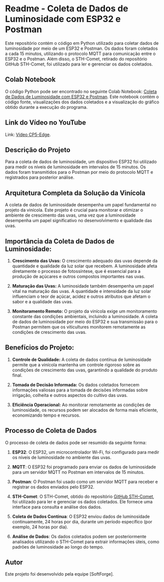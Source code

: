 # Readme - Coleta de Dados de Luminosidade com ESP32 e Postman

Este repositório contém o código em Python utilizado para coletar dados de luminosidade por meio de um ESP32 e Postman. Os dados foram coletados a cada 15 minutos, utilizando o protocolo MQTT para comunicação entre o ESP32 e o Postman. Além disso, o STH-Comet, retirado do repositório GitHub STH-Comet, foi utilizado para ler e gerenciar os dados coletados.

## Colab Notebook

O código Python pode ser encontrado no seguinte Colab Notebook: [Coleta de Dados de Luminosidade com ESP32 e Postman](https://colab.research.google.com/drive/1kwkfZ6VfcdBlLfB4lGTHZA4vnEhOYOsu?usp=sharing). Este notebook contém o código fonte, visualizações dos dados coletados e a visualização do gráfico obtido durante a execução do programa.

## Link do Vídeo no YouTube

Link: [Vídeo CP5-Edge](https://www.youtube.com/watch?v=sBKgJ9E0HWM&ab_channel=Tocomaz).

## Descrição do Projeto

Para a coleta de dados de luminosidade, um dispositivo ESP32 foi utilizado para medir os níveis de luminosidade em intervalos de 15 minutos. Os dados foram transmitidos para o Postman por meio do protocolo MQTT e registrados para posterior análise.

## Arquitetura Completa da Solução da Vinícola
A coleta de dados de luminosidade desempenha um papel fundamental no projeto da vinícola. Este projeto é crucial para monitorar e otimizar o ambiente de crescimento das uvas, uma vez que a luminosidade desempenha um papel significativo no desenvolvimento e qualidade das uvas.

## Importância da Coleta de Dados de Luminosidade:
1. **Crescimento das Uvas:** O crescimento adequado das uvas depende da quantidade e qualidade da luz solar que recebem. A luminosidade afeta diretamente o processo de fotossíntese, que é essencial para a produção de açúcares e outros compostos importantes nas uvas.

2. **Maturação das Uvas:** A luminosidade também desempenha um papel vital na maturação das uvas. A quantidade e intensidade da luz solar influenciam o teor de açúcar, acidez e outros atributos que afetam o sabor e a qualidade das uvas.

3. **Monitoramento Remoto:** O projeto da vinícola exige um monitoramento constante das condições ambientais, incluindo a luminosidade. A coleta de dados de luminosidade por meio do ESP32 e sua transmissão para o Postman permitem que os viticultures monitorem remotamente as condições de crescimento das uvas.

## Benefícios do Projeto:
1. **Controle de Qualidade:** A coleta de dados contínua de luminosidade permite que a vinícola mantenha um controle rigoroso sobre as condições de crescimento das uvas, garantindo a qualidade do produto final.

2. **Tomada de Decisão Informada:** Os dados coletados fornecem informações valiosas para a tomada de decisões informadas sobre irrigação, colheita e outros aspectos do cultivo das uvas.

3. **Eficiência Operacional:** Ao monitorar remotamente as condições de luminosidade, os recursos podem ser alocados de forma mais eficiente, economizando tempo e recursos.

## Processo de Coleta de Dados

O processo de coleta de dados pode ser resumido da seguinte forma:

1. **ESP32**: O ESP32, um microcontrolador Wi-Fi, foi configurado para medir os níveis de luminosidade no ambiente das uvas.

2. **MQTT**: O ESP32 foi programado para enviar os dados de luminosidade para um servidor MQTT no Postman em intervalos de 15 minutos.

3. **Postman**: O Postman foi usado como um servidor MQTT para receber e registrar os dados enviados pelo ESP32.

4. **STH-Comet**: O STH-Comet, obtido do repositório [GitHub STH-Comet](https://github.com/fabiocabrini/fiware), foi utilizado para ler e gerenciar os dados coletados. Ele fornece uma interface para consulta e análise dos dados.

5. **Coleta de Dados Contínua**: O ESP32 enviou dados de luminosidade continuamente, 24 horas por dia, durante um período específico (por exemplo, 24 horas por dia).

6. **Análise de Dados**: Os dados coletados podem ser posteriormente analisados utilizando o STH-Comet para extrair informações úteis, como padrões de luminosidade ao longo do tempo.

## Autor

Este projeto foi desenvolvido pela equipe [SoftForge].
